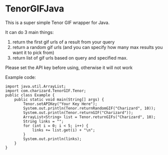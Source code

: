 # TenorGIFJava

This is a super simple Tenor GIF wrapper for Java. 

It can do 3 main things:
1. return the first gif urls of a result from your query
2. return a random gif urls (and you can specify how many max results you want it to pick from)
3. return list of gif urls based on query and specified max.

Please set the API key before using, otherwise it will not work

Example code: 


```
import java.util.ArrayList;
import com.charizard.TenorGIF.Tenor;
public class Example {
    public static void main(String[] args) {
        Tenor.setAPIKey("Your Key Here");
        System.out.println(Tenor.returnRandomGIF("Charizard", 10));
        System.out.println(Tenor.returnGIF("Charizard"));
        ArrayList<String> list = Tenor.returnGIFs("Charizard", 10);
        String links = "";
        for (int i = 0; i < 5; i++) {
            links += list.get(i) + "\n";
        }
        System.out.println(links);
    }
}
```
